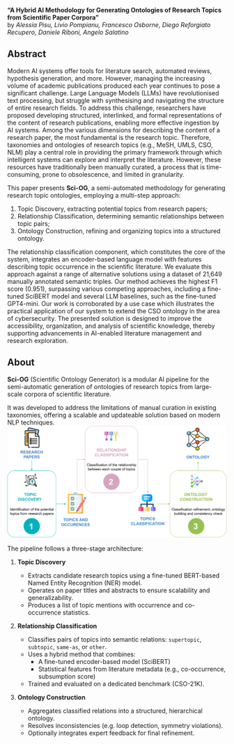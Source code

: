 **“A Hybrid AI Methodology for Generating Ontologies of Research Topics from Scientific Paper Corpora”**  
by *Alessia Pisu, Livio Pompianu, Francesco Osborne, Diego Reforgiato Recupero, Daniele Riboni, Angelo Salatino*

## Abstract
Modern AI systems offer tools for literature search, automated reviews, hypothesis generation, and more. However, managing the increasing volume of academic publications produced each year continues to pose a significant challenge. Large Language Models (LLMs) have revolutionised text processing, but struggle with synthesising and navigating the structure of entire research fields.
To address this challenge, researchers have proposed developing structured, interlinked, and formal representations of the content of research publications, enabling more effective ingestion by AI systems. Among the various dimensions for describing the content of a research paper, the most fundamental is the research topic. Therefore, taxonomies and ontologies of research topics (e.g., MeSH, UMLS, CSO, NLM) play a central role in providing the primary framework through which intelligent systems can explore and interpret the literature.
However, these resources have traditionally been manually curated, a process that is time-consuming, prone to obsolescence, and limited in granularity. 

This paper presents **Sci-OG**, a semi-automated methodology for generating research topic ontologies, employing a multi-step approach: 
1. Topic Discovery, extracting potential topics from research papers;
2. Relationship Classification, determining semantic relationships between topic pairs; 
3. Ontology Construction, refining and organizing topics into a structured ontology. 

The relationship classification component, which constitutes the core of the system, integrates an encoder-based language model with features describing topic occurrence in the scientific literature. We evaluate this approach against a range of alternative solutions using a dataset of 21,649 manually annotated semantic triples. Our method achieves the highest F1 score (0.951), surpassing various competing approaches, including a fine-tuned SciBERT model and several LLM baselines, such as the fine-tuned GPT4-mini. 
Our work is corroborated by a use case which illustrates the practical application of our system to extend the CSO ontology in the area of cybersecurity.
The presented solution is designed to improve the accessibility, organization, and analysis of scientific knowledge, thereby supporting advancements in AI-enabled literature management and research exploration.

## About
**Sci-OG** (Scientific Ontology Generator) is a modular AI pipeline for the semi-automatic generation of ontologies of research topics from large-scale corpora of scientific literature.

It was developed to address the limitations of manual curation in existing taxonomies, offering a scalable and updateable solution based on modern NLP techniques.
![Sci-OG Pipeline Overview](images/Sci-OG_overview.png)

The pipeline follows a three-stage architecture:

1. **Topic Discovery**  
   - Extracts candidate research topics using a fine-tuned BERT-based Named Entity Recognition (NER) model.
   - Operates on paper titles and abstracts to ensure scalability and generalizability.
   - Produces a list of topic mentions with occurrence and co-occurrence statistics.

2. **Relationship Classification**  
   - Classifies pairs of topics into semantic relations: `supertopic`, `subtopic`, `same-as`, or `other`.
   - Uses a hybrid method that combines:
     - A fine-tuned encoder-based model (SciBERT)
     - Statistical features from literature metadata (e.g., co-occurrence, subsumption score)
   - Trained and evaluated on a dedicated benchmark (CSO-21K).

3. **Ontology Construction**  
   - Aggregates classified relations into a structured, hierarchical ontology.
   - Resolves inconsistencies (e.g. loop detection, symmetry violations).
   - Optionally integrates expert feedback for final refinement.

